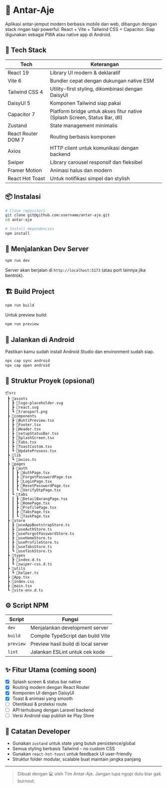 # 🚀 Antar-Aje

Aplikasi antar-jemput modern berbasis mobile dan web, dibangun dengan stack ringan tapi powerful: React + Vite + Tailwind CSS + Capacitor. Siap digunakan sebagai PWA atau native app di Android.

## 🧩 Tech Stack

| Tech                 | Keterangan                                                                 |
|----------------------|----------------------------------------------------------------------------|
| React 19             | Library UI modern & deklaratif                                             |
| Vite 6               | Bundler cepat dengan dukungan native ESM                                  |
| Tailwind CSS 4       | Utility-first styling, dikombinasi dengan DaisyUI                         |
| DaisyUI 5            | Komponen Tailwind siap pakai                                               |
| Capacitor 7          | Platform bridge untuk akses fitur native (Splash Screen, Status Bar, dll) |
| Zustand              | State management minimalis                                                 |
| React Router DOM 7   | Routing berbasis komponen                                                  |
| Axios                | HTTP client untuk komunikasi dengan backend                               |
| Swiper               | Library carousel responsif dan fleksibel                                  |
| Framer Motion        | Animasi halus dan modern                                                   |
| React Hot Toast      | Untuk notifikasi simpel dan stylish                                       |

## 📦 Instalasi

```bash
# Clone repositori
git clone git@github.com:username/antar-aje.git
cd antar-aje

# Install dependencies
npm install
````

## 🧪 Menjalankan Dev Server

```bash
npm run dev
```

Server akan berjalan di `http://localhost:5173` (atau port lainnya jika bentrok).

## 🏗️ Build Project

```bash
npm run build
```

Untuk preview build:

```bash
npm run preview
```

## 📱 Jalankan di Android

Pastikan kamu sudah install Android Studio dan environment sudah siap.

```bash
npx cap sync android
npx cap open android
```

## 📂 Struktur Proyek (opsional)

```
📦src
 ┣ 📂assets
 ┃ ┣ 📜logo-placeholder.svg
 ┃ ┣ 📜react.svg
 ┃ ┗ 📜transport.png
 ┣ 📂components
 ┃ ┣ 📜BuktiPreview.tsx
 ┃ ┣ 📜Footer.tsx
 ┃ ┣ 📜Header.tsx
 ┃ ┣ 📜setupStatusBar.tsx
 ┃ ┣ 📜SplashScreen.tsx
 ┃ ┣ 📜Tabs.tsx
 ┃ ┣ 📜ToastCustom.tsx
 ┃ ┗ 📜UpdateProsess.tsx
 ┣ 📂lib
 ┃ ┗ 📜axios.ts
 ┣ 📂pages
 ┃ ┣ 📂auth
 ┃ ┃ ┣ 📜AuthPage.tsx
 ┃ ┃ ┣ 📜ForgotPasswordPage.tsx
 ┃ ┃ ┣ 📜LoginPage.tsx
 ┃ ┃ ┣ 📜ResetPasswordPage.tsx
 ┃ ┃ ┗ 📜VerifyOtpPage.tsx
 ┃ ┗ 📂tabs
 ┃ ┃ ┣ 📜DetailBarangPage.tsx
 ┃ ┃ ┣ 📜HomePage.tsx
 ┃ ┃ ┣ 📜ProfilePage.tsx
 ┃ ┃ ┣ 📜TabsPage.tsx
 ┃ ┃ ┗ 📜TaskPage.tsx
 ┣ 📂store
 ┃ ┣ 📜useAppBootstrapStore.ts
 ┃ ┣ 📜useAuthStore.ts
 ┃ ┣ 📜useForgotPasswordStore.ts
 ┃ ┣ 📜useHomeStore.ts
 ┃ ┣ 📜useProfileStore.ts
 ┃ ┣ 📜useTabsStore.ts
 ┃ ┗ 📜useTaskStore.ts
 ┣ 📂types
 ┃ ┣ 📜index.d.ts
 ┃ ┗ 📜swiper-css.d.ts
 ┣ 📂utils
 ┃ ┗ 📜helper.ts
 ┣ 📜App.tsx
 ┣ 📜index.css
 ┣ 📜main.tsx
 ┗ 📜vite-env.d.ts
```

## ⚙️ Script NPM

| Script    | Fungsi                              |
| --------- | ----------------------------------- |
| `dev`     | Menjalankan development server      |
| `build`   | Compile TypeScript dan build Vite   |
| `preview` | Preview hasil build di local server |
| `lint`    | Jalankan ESLint untuk cek kode      |

## ✨ Fitur Utama (coming soon)

* [x] Splash screen & status bar native
* [x] Routing modern dengan React Router
* [x] Komponen UI dengan DaisyUI
* [x] Toast & animasi yang smooth
* [ ] Otentikasi & proteksi route
* [ ] API terhubung dengan Laravel backend
* [ ] Versi Android siap publish ke Play Store

## 🧠 Catatan Developer

* Gunakan `zustand` untuk state yang butuh persistence/global
* Semua styling berbasis Tailwind – no custom CSS
* Gunakan `react-hot-toast` untuk feedback UI user-friendly
* Struktur folder modular, scalable buat maintain jangka panjang

---

> Dibuat dengan 💻 oleh Tim Antar-Aje. Jangan lupa ngopi dulu biar gak burnout.

